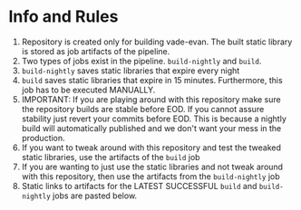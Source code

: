 # Info and Rules

1. Repository is created only for building vade-evan. The built static library is stored as job artifacts of the pipeline.
2. Two types of jobs exist in the pipeline. `build-nightly` and `build`. 
3. `build-nightly` saves static libraries that expire every night
4. `build` saves static libraries that expire in 15 minutes. Furthermore, this job has to be executed MANUALLY.
5. IMPORTANT: If you are playing around with this repository make sure the repository builds are stable before EOD. If you cannot assure stability just revert your commits before EOD. This is because a nightly build will automatically published and we don't want your mess in the production.
6. If you want to tweak around with this repository and test the tweaked static libraries, use the artifacts of the `build` job
7. If you are wanting to just use the static libraries and not tweak around with this repository, then use the artifacts from the `build-nightly` job
8. Static links to artifacts for the LATEST SUCCESSFUL `build` and `build-nightly` jobs are pasted below.

